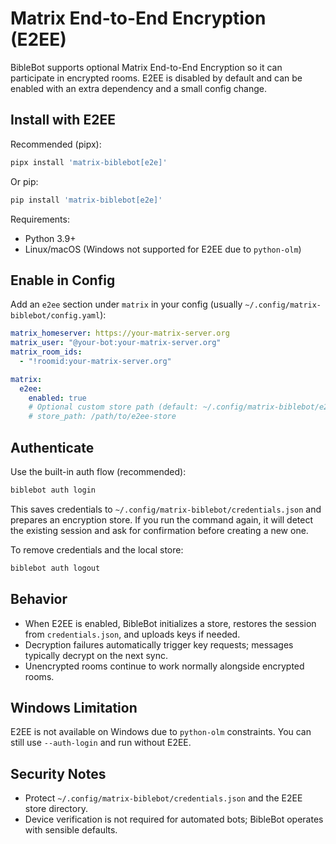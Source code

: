 # Matrix End-to-End Encryption (E2EE)

BibleBot supports optional Matrix End-to-End Encryption so it can participate in encrypted rooms. E2EE is disabled by default and can be enabled with an extra dependency and a small config change.

## Install with E2EE

Recommended (pipx):

```bash
pipx install 'matrix-biblebot[e2e]'
```

Or pip:

```bash
pip install 'matrix-biblebot[e2e]'
```

Requirements:

- Python 3.9+
- Linux/macOS (Windows not supported for E2EE due to `python-olm`)

## Enable in Config

Add an `e2ee` section under `matrix` in your config (usually `~/.config/matrix-biblebot/config.yaml`):

```yaml
matrix_homeserver: https://your-matrix-server.org
matrix_user: "@your-bot:your-matrix-server.org"
matrix_room_ids:
  - "!roomid:your-matrix-server.org"

matrix:
  e2ee:
    enabled: true
    # Optional custom store path (default: ~/.config/matrix-biblebot/e2ee-store)
    # store_path: /path/to/e2ee-store
```

## Authenticate

Use the built-in auth flow (recommended):

```bash
biblebot auth login
```

This saves credentials to `~/.config/matrix-biblebot/credentials.json` and prepares an encryption store. If you run the command again, it will detect the existing session and ask for confirmation before creating a new one.

To remove credentials and the local store:

```bash
biblebot auth logout
```

## Behavior

- When E2EE is enabled, BibleBot initializes a store, restores the session from `credentials.json`, and uploads keys if needed.
- Decryption failures automatically trigger key requests; messages typically decrypt on the next sync.
- Unencrypted rooms continue to work normally alongside encrypted rooms.

## Windows Limitation

E2EE is not available on Windows due to `python-olm` constraints. You can still use `--auth-login` and run without E2EE.

## Security Notes

- Protect `~/.config/matrix-biblebot/credentials.json` and the E2EE store directory.
- Device verification is not required for automated bots; BibleBot operates with sensible defaults.
